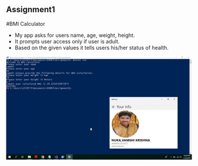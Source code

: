 ## Assignment1

#BMI Calculator
- My app asks for users name, age, weight, height.
- It prompts user access only if user is adult. 
- Based on the given values it tells users his/her status of health.

![Console Output](./nuka.png)